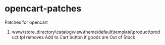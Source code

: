 # opencart-patches
Patches for opencart

1. www\store_directory\catalog\view\theme\default\template\product\product.tpl
removes Add to Cart button if goods are Out of Stock
